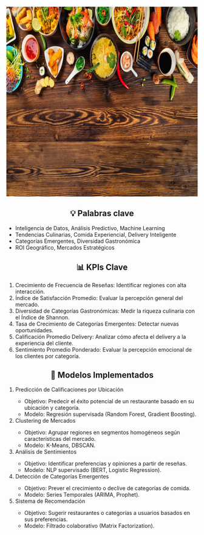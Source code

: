 <p align="center">
<img src="imagenes/banner_1.jpg" width="996" height="500""  >
</p>


<h2 align='center'>💡 Palabras clave</h2>
<ul>
<li> Inteligencia de Datos, Análisis Predictivo, Machine Learning</li>
<li> Tendencias Culinarias, Comida Experiencial, Delivery Inteligente</li>
<li> Categorías Emergentes, Diversidad Gastronómica</li>
<li> ROI Geográfico, Mercados Estratégicos</li>
</ul>


<h2 align='center'> 📊 KPIs Clave</h2>
<ol>
<li>  Crecimiento de Frecuencia de Reseñas: Identificar regiones con alta interacción.</li>
<li> Índice de Satisfacción Promedio: Evaluar la percepción general del mercado.</li>
<li>Diversidad de Categorías Gastronómicas: Medir la riqueza culinaria con el Índice de Shannon.</li>
<li>Tasa de Crecimiento de Categorías Emergentes: Detectar nuevas oportunidades.</li>
<li>Calificación Promedio Delivery: Analizar cómo afecta el delivery a la experiencia del cliente.</li>
<li>Sentimiento Promedio Ponderado: Evaluar la percepción emocional de los clientes por categoría.</li>
</ol>

<h2 align='center'> 🧠 Modelos Implementados</h2>
<ol>
<li> Predicción de Calificaciones por Ubicación </li>
    <ul>
    <li> Objetivo: Predecir el éxito potencial de un restaurante basado en su ubicación y categoría.</li>
    <li> Modelo: Regresión supervisada (Random Forest, Gradient Boosting).</li>
    </ul>
<li> Clustering de Mercados</li>
    <ul>
    <li> Objetivo: Agrupar regiones en segmentos homogéneos según características del mercado.</li>
    <li> Modelo: K-Means, DBSCAN.</li>
    </ul>
<li> Análisis de Sentimientos</li>
    <ul>
    <li> Objetivo: Identificar preferencias y opiniones a partir de reseñas.</li>
    <li> Modelo: NLP supervisado (BERT, Logistic Regression).</li>
    </ul>
<li> Detección de Categorías Emergentes</li>
    <ul>
    <li> Objetivo: Prever el crecimiento o declive de categorías de comida.</li>
    <li> Modelo: Series Temporales (ARIMA, Prophet).</li>
    </ul>
<li> Sistema de Recomendación</li>
<ul>
    <li> Objetivo: Sugerir restaurantes o categorías a usuarios basados en sus preferencias.</li>
    <li> Modelo: Filtrado colaborativo (Matrix Factorization).</li>
</ul>
</ol>
